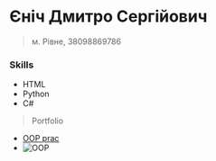 # Єніч Дмитро Сергійович
>м. Рівне, 38098869786
### Skills
- HTML
- Python
- C#
>Portfolio  
- [OOP prac](https://github.com/DimaYenich?tab=repositories)
- ![OOP](https://media.licdn.com/dms/image/D5612AQFhm9j4S5bW-Q/article-cover_image-shrink_720_1280/0/1675079412122?e=2147483647&v=beta&t=vHSoSC5JTQSzquBvyY2zaaN33RY2QgiLcax1sZgjMEU)
